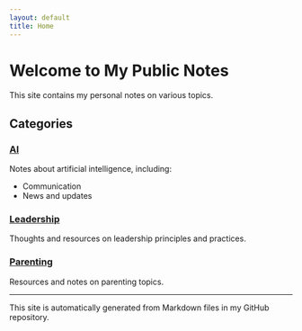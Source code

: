 ```yaml
---
layout: default
title: Home
---
```


# Welcome to My Public Notes

This site contains my personal notes on various topics.

## Categories

### [AI](AI/)
Notes about artificial intelligence, including:
- Communication
- News and updates

### [Leadership](Liderança/)
Thoughts and resources on leadership principles and practices.

### [Parenting](Parentalidade/)
Resources and notes on parenting topics.

---

This site is automatically generated from Markdown files in my GitHub repository. 